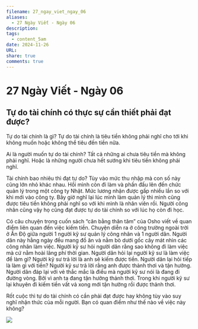 ```yaml
---
filename: 27_ngay_viet_ngay_06
aliases:
  - 27 Ngày Viết - Ngày 06
description: 
tags:
  - content_5am
date: 2024-11-26
URL: 
share: true
comments: true
---
```

# 27 Ngày Viết - Ngày 06

## Tự do tài chính có thực sự cần thiết phải đạt được?

Tự do tài chính là gì? Tự do tài chính là tiêu tiền không phải nghĩ cho tới khi không muốn hoặc không thể tiêu đến tiền nữa.

Ai là người muốn tự do tài chính? Tất cả những ai chưa tiêu tiền mà không phải nghĩ. Hoặc là những người chưa hết sướng khi tiêu tiền không phải nghĩ.

Tài chính bao nhiêu thì đạt tự do? Tùy vào mức thu nhập mà con số này cũng lớn nhỏ khác nhau. Hồi mình còn đi làm và phấn đấu lên đến chức quản lý trong một công ty Nhật. Mức lương nhận được gấp nhiều lần so với khi mới vào công ty. Bây giờ nghĩ lại lúc mình làm quản lý thì mình cũng được tiêu tiền không phải nghĩ so với khi mình là nhân viên rồi. 
Người công nhân cũng vậy họ cũng đạt được tự do tài chính so với lúc họ còn đi học. 

Có câu chuyện trong cuốn sách “cân bằng thân tâm” của Osho viết về quan điểm liên quan đến việc kiếm tiền. Chuyện diễn ra ở công trường ngoài trời ở Ấn Độ giữa người 1 người kỹ sư quản lý công nhân và 1 người dân. Người dân này hằng ngày đều mang đồ ăn và nằm bò dưới gốc cây mát nhìn các công nhân làm việc. Người kỹ sư hỏi người dân rằng sao không đi làm việc mà cứ nằm hoài lãng phí thời gian. Người dân hỏi lại người kỹ sư là làm việc để làm gì? Người kỹ sư trả lời là anh sẽ kiếm được tiền. Người dân lại hỏi tiếp là làm gì với tiền? Người kỹ sư trả lời rằng anh được thảnh thơi và tận hưởng. Người dân đáp lại với vẻ thắc mắc là điều mà người kỹ sư nói là đang đi đường vòng. Bởi vì anh ta đang tận hưởng thảnh thơi. Trong khi người kỹ sư lại khuyên đi kiếm tiền vất vả xong mới tận hưởng rồi được thảnh thơi.

Rốt cuộc thì tự do tài chính có cần phải đạt được hay không tùy vào suy nghĩ nhận thức của mỗi người. Bạn có quan điểm như thế nào về việc này không? 



![](https://lh3.googleusercontent.com/pw/AP1GczPLlleVvibijzABfSjiA8clz6S0rm1UHUNeJS1II3CvvOWS4bw6ye4jn2Y7ei42iBAA5XpQXhFKSGDFGxBDMmcwh1xETIw7SyzLDFbk33yGbGhNlMlL2ZRPnPxF6_PSztekU3aD_UB94LNqJ1W5TKqR=w1280-h720-s-no-gm?authuser=0)